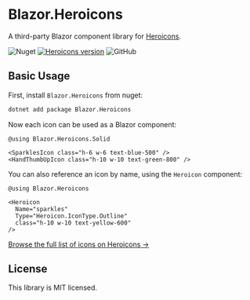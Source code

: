 # Blazor.Heroicons

A third-party Blazor component library for [Heroicons](https://heroicons.com).

![Nuget](https://img.shields.io/nuget/v/Blazor.Heroicons?style=flat-square&logo=nuget)
[![Heroicons version](https://img.shields.io/badge/heroicons-v2.0.11-informational?style=flat-square)](https://github.com/tailwindlabs/heroicons/releases/tag/v2.0.11)
![GitHub](https://img.shields.io/github/license/tmcknight/Blazor.Heroicons?style=flat-square)

## Basic Usage

First, install `Blazor.Heroicons` from nuget:

```sh
dotnet add package Blazor.Heroicons
```

Now each icon can be used as a Blazor component:

```razor
@using Blazor.Heroicons.Solid

<SparklesIcon class="h-6 w-6 text-blue-500" />
<HandThumbUpIcon class="h-10 w-10 text-green-800" />
```

You can also reference an icon by name, using the `Heroicon` component:

```razor
@using Blazor.Heroicons

<Heroicon
  Name="sparkles"
  Type="Heroicon.IconType.Outline"
  class="h-10 w-10 text-yellow-600"
/>
```

[Browse the full list of icons on Heroicons &rarr;](https://heroicons.com)

## License

This library is MIT licensed.

